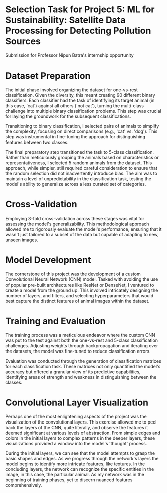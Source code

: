 # Selection Task for Project 5: ML for Sustainability: Satellite Data Processing for Detecting Pollution Sources
Submission for Professor Nipun Batra's internship opportunity


# Dataset Preparation

The initial phase involved organizing the dataset for one-vs-rest classification. Given the diversity, this meant creating 90 different binary classifiers. Each classifier had the task of identifying its target animal (in this case, 'cat') against all others ('not cat'), turning the multi-class challenge into multiple binary classification problems. This step was crucial for laying the groundwork for the subsequent classifications.

Transitioning to binary classification, I selected pairs of animals to simplify the complexity, focusing on direct comparisons (e.g., 'cat' vs. 'dog'). This step was instrumental in fine-tuning the approach for distinguishing features between two classes.

The final preparatory step transitioned the task to 5-class classification. Rather than meticulously grouping the animals based on characteristics or representativeness, I selected 5 random animals from the dataset. This approach, while simpler, still required careful consideration to ensure that the random selection did not inadvertently introduce bias. The aim was to maintain a level of unpredictability in the classification task, testing the model's ability to generalize across a less curated set of categories.

# Cross-Validation

Employing 3-fold cross-validation across these stages was vital for assessing the model's generalizability. This methodological approach allowed me to rigorously evaluate the model's performance, ensuring that it wasn't just tailored to a subset of the data but capable of adapting to new, unseen images.

# Model Development

The cornerstone of this project was the development of a custom Convolutional Neural Network (CNN) model. Tasked with avoiding the use of popular pre-built architectures like ResNet or DenseNet, I ventured to create a model from the ground up. This involved intricately designing the number of layers, and filters, and selecting hyperparameters that would best capture the distinct features of animal images within the dataset.

# Training and Evaluation

The training process was a meticulous endeavor where the custom CNN was put to the test against both the one-vs-rest and 5-class classification challenges. Adjusting weights through backpropagation and iterating over the datasets, the model was fine-tuned to reduce classification errors.

Evaluation was conducted through the generation of classification matrices for each classification task. These matrices not only quantified the model's accuracy but offered a granular view of its predictive capabilities, identifying areas of strength and weakness in distinguishing between the classes.

# Convolutional Layer Visualization

Perhaps one of the most enlightening aspects of the project was the visualization of the convolutional layers. This exercise allowed me to peel back the layers of the CNN, quite literally, and observe the features it deemed significant at various levels of abstraction. From simple edges and colors in the initial layers to complex patterns in the deeper layers, these visualizations provided a window into the model's 'thought' process.

During the initial layers, we can see that the model attempts to grasp the basic shapes and edges. As we progress through the network's layers the model begins to identify more intricate features, like textures. In the concluding layers, the network can recognize the specific entities in the image, in this case, the particular animal. As my network was in the beginning of training phases, yet to discern nuanced features comprehensively.
